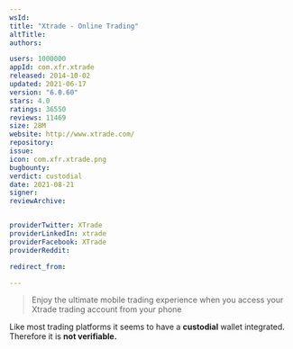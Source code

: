 ```yaml
---
wsId: 
title: "Xtrade - Online Trading"
altTitle: 
authors:

users: 1000000
appId: com.xfr.xtrade
released: 2014-10-02
updated: 2021-06-17
version: "6.0.60"
stars: 4.0
ratings: 36550
reviews: 11469
size: 28M
website: http://www.xtrade.com/
repository: 
issue: 
icon: com.xfr.xtrade.png
bugbounty: 
verdict: custodial
date: 2021-08-21
signer: 
reviewArchive:


providerTwitter: XTrade
providerLinkedIn: xtrade
providerFacebook: XTrade
providerReddit: 

redirect_from:

---
```



> Enjoy the ultimate mobile trading experience when you access your Xtrade trading account from your phone

Like most trading platforms it seems to have a **custodial** wallet integrated. Therefore it is **not verifiable.**
